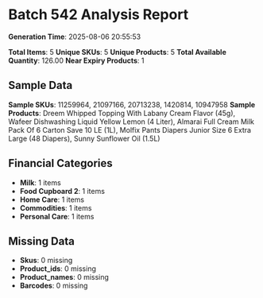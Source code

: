 # Batch 542 Analysis Report

**Generation Time**: 2025-08-06 20:55:53

**Total Items**: 5
**Unique SKUs**: 5
**Unique Products**: 5
**Total Available Quantity**: 126.00
**Near Expiry Products**: 1

## Sample Data
**Sample SKUs**: 11259964, 21097166, 20713238, 1420814, 10947958
**Sample Products**: Dreem Whipped Topping With Labany Cream Flavor (45g), Wafeer Dishwashing Liquid Yellow Lemon (4 Liter), Almarai Full Cream Milk Pack Of 6 Carton Save 10 LE (1L), Molfix Pants Diapers Junior Size 6 Extra Large (48 Diapers), Sunny Sunflower Oil (1.5L)

## Financial Categories
- **Milk**: 1 items
- **Food Cupboard 2**: 1 items
- **Home Care**: 1 items
- **Commodities**: 1 items
- **Personal Care**: 1 items

## Missing Data
- **Skus**: 0 missing
- **Product_ids**: 0 missing
- **Product_names**: 0 missing
- **Barcodes**: 0 missing
